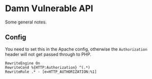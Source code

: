 # Damn Vulnerable API

Some general notes.

## Config

You need to set this in the Apache config, otherwise the `Authorization` header will not get passed through to PHP.

```
RewriteEngine On
RewriteCond %{HTTP:Authorization} ^(.*)
RewriteRule .* - [e=HTTP_AUTHORIZATION:%1]
```
